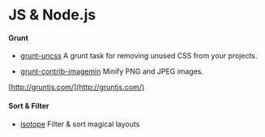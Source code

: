 # JS & Node.js

#### Grunt

* [grunt-uncss](https://github.com/addyosmani/grunt-uncss) A grunt task for removing unused CSS from your projects.

* [grunt-contrib-imagemin](https://github.com/gruntjs/grunt-contrib-imagemin) Minify PNG and JPEG images. 

[http://gruntjs.com/](http://gruntjs.com/)
#### Sort & Filter

* [isotope](https://github.com/metafizzy/isotope) Filter & sort magical layouts
